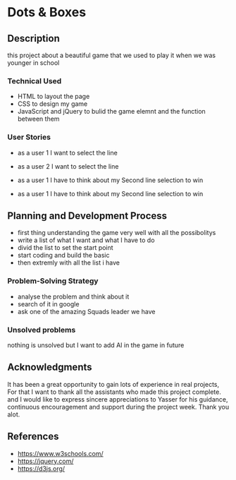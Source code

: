 # Dots & Boxes


## Description

this project about a beautiful game that we used to play it when we was younger in school 

### Technical Used

- HTML to layout the page 
- CSS  to design my game 
- JavaScript and jQuery to bulid the game elemnt and the function between them 

### User Stories

- as a user 1  I want to select the line 
- as a user 2  I want to select the line 

- as a user 1  I have to think about my Second line selection to win 
- as a user 1  I have to think about my Second line selection to win 

## Planning and Development Process

- first thing understanding the game very well with all the possibolitys 
- write a list of what I want and what I have to do
- divid the list to set the start point 
- start coding and build the basic 
- then extremly with all the list i have 

### Problem-Solving Strategy

- analyse the problem and think about it
- search of it in google
- ask one of the amazing Squads leader we have

### Unsolved problems

nothing is unsolved but I want to add AI in the game in future 

## Acknowledgments

It has been a great opportunity to gain lots of experience in real projects, 
For that I want to thank all the assistants who made this project complete. 
and I would like to express sincere appreciations to Yasser for his guidance, 
continuous encouragement and support during the project week. Thank you alot. 

 ## References
- https://www.w3schools.com/
- https://jquery.com/
- https://d3js.org/
